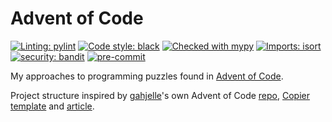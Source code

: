 # Advent of Code

[![Linting: pylint](https://img.shields.io/badge/linting-pylint-yellowgreen)](https://github.com/PyCQA/pylint)
[![Code style: black](https://img.shields.io/badge/code%20style-black-000000.svg)](https://github.com/psf/black)
[![Checked with mypy](https://www.mypy-lang.org/static/mypy_badge.svg)](https://mypy-lang.org/)
[![Imports: isort](https://img.shields.io/badge/%20imports-isort-%231674b1?style=flat&labelColor=ef8336)](https://pycqa.github.io/isort/)
[![security: bandit](https://img.shields.io/badge/security-bandit-yellow.svg)](https://github.com/PyCQA/bandit)
[![pre-commit](https://img.shields.io/badge/pre--commit-enabled-brightgreen?logo=pre-commit)](https://github.com/pre-commit/pre-commit)

My approaches to programming puzzles found in [Advent of Code](https://adventofcode.com/).

Project structure inspired by [gahjelle](https://github.com/gahjelle)'s own
Advent of Code [repo](https://github.com/gahjelle/advent_of_code),
[Copier template](https://github.com/gahjelle/template-aoc-python)
and [article](https://realpython.com/python-advent-of-code/).
